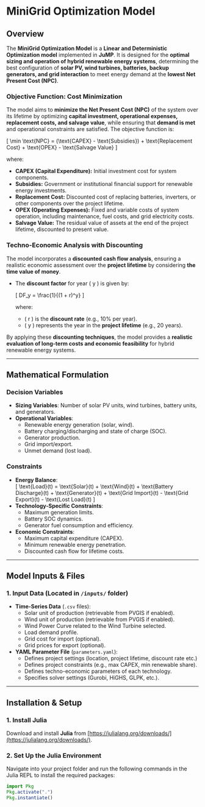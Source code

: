 # MiniGrid Optimization Model

## Overview
The **MiniGrid Optimization Model** is a **Linear and Deterministic Optimization model** implemented in **JuMP**. It is designed for the **optimal sizing and operation of hybrid renewable energy systems**, determining the best configuration of **solar PV, wind turbines, batteries, backup generators, and grid interaction** to meet energy demand at the **lowest Net Present Cost (NPC)**.

### **Objective Function: Cost Minimization**
The model aims to **minimize the Net Present Cost (NPC)** of the system over its lifetime by optimizing **capital investment, operational expenses, replacement costs, and salvage value**, while ensuring that **demand is met** and operational constraints are satisfied. The objective function is:

\[
\min \text{NPC} = (\text{CAPEX} - \text{Subsidies}) + \text{Replacement Cost} + \text{OPEX} - \text{Salvage Value}
\]

where:
- **CAPEX (Capital Expenditure):** Initial investment cost for system components.
- **Subsidies:** Government or institutional financial support for renewable energy investments.
- **Replacement Cost:** Discounted cost of replacing batteries, inverters, or other components over the project lifetime.
- **OPEX (Operating Expenses):** Fixed and variable costs of system operation, including maintenance, fuel costs, and grid electricity costs.
- **Salvage Value:** The residual value of assets at the end of the project lifetime, discounted to present value.

### **Techno-Economic Analysis with Discounting**
The model incorporates a **discounted cash flow analysis**, ensuring a realistic economic assessment over the **project lifetime** by considering **the time value of money**.

- The **discount factor** for year \( y \) is given by:

  \[
  DF_y = \frac{1}{(1 + r)^y}
  \]

  where:
  - \( r \) is the **discount rate** (e.g., 10% per year).
  - \( y \) represents the year in the **project lifetime** (e.g., 20 years).

By applying these **discounting techniques**, the model provides a **realistic evaluation of long-term costs and economic feasibility** for hybrid renewable energy systems.

---

## Mathematical Formulation

### **Decision Variables**
- **Sizing Variables**: Number of solar PV units, wind turbines, battery units, and generators.
- **Operational Variables**:
  - Renewable energy generation (solar, wind).
  - Battery charging/discharging and state of charge (SOC).
  - Generator production.
  - Grid import/export.
  - Unmet demand (lost load).

### **Constraints**
- **Energy Balance**:  
  \[
  \text{Load}(t) = \text{Solar}(t) + \text{Wind}(t) + \text{Battery Discharge}(t) + \text{Generator}(t) + \text{Grid Import}(t) - \text{Grid Export}(t) - \text{Lost Load}(t)
  \]
- **Technology-Specific Constraints**:
  - Maximum generation limits.
  - Battery SOC dynamics.
  - Generator fuel consumption and efficiency.
- **Economic Constraints**:
  - Maximum capital expenditure (CAPEX).
  - Minimum renewable energy penetration.
  - Discounted cash flow for lifetime costs.

---

## **Model Inputs & Files**

### **1. Input Data** (Located in `/inputs/` folder)
- **Time-Series Data** (`.csv` files):
  - Solar unit of production (retrievable from PVGIS if enabled).
  - Wind unit of production (retrievable from PVGIS if enabled).
  - Wind Power Curve related to the Wind Turbine selected.
  - Load demand profile.
  - Grid cost for import (optional).
  - Grid prices for export (optional).
- **YAML Parameter File** (`parameters.yaml`):
  - Defines project settings (location, project lifetime, discount rate etc.)
  - Defines project constraints (e.g., max CAPEX, min renewable share).
  - Defines techno-economic parameters of each technology.
  - Specifies solver settings (Gurobi, HiGHS, GLPK, etc.).
  
---

## **Installation & Setup**

### **1. Install Julia**
Download and install **Julia** from [https://julialang.org/downloads/](https://julialang.org/downloads/).

### **2. Set Up the Julia Environment**
Navigate into your project folder and run the following commands in the Julia REPL to install the required packages:

```julia
import Pkg
Pkg.activate(".")
Pkg.instantiate()
```


